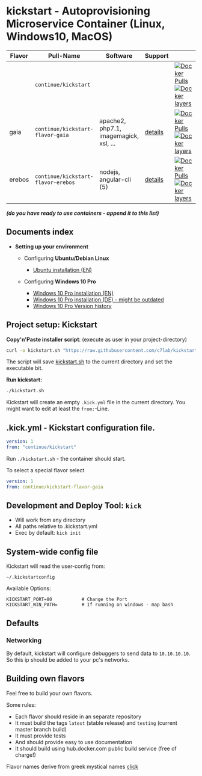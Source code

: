 # kickstart - Autoprovisioning Microservice Container (Linux, Windows10, MacOS)

| Flavor  | Pull-Name                          | Software                                    | Support                      |    |
|---------|------------------------------------|---------------------------------------------|------------------------------|----|
|         | `continue/kickstart`               | <base container>                            |                              | [![Docker Pulls](https://img.shields.io/docker/pulls/continue/kickstart.svg)](https://hub.docker.com/r/continue/kickstart/) [![Docker layers](https://images.microbadger.com/badges/image/continue/kickstart.svg)](https://microbadger.com/images/continue/kickstart) |
| gaia    | `continue/kickstart-flavor-gaia`   | apache2, php7.1, imagemagick, xsl, ...      | [details](https://github.com/c7lab/kickstart-flavor-gaia/blob/master/README.md)    | [![Docker Pulls](https://img.shields.io/docker/pulls/continue/kickstart-flavor-gaia.svg)](https://hub.docker.com/r/continue/kickstart-flavor-gaia/) [![Docker layers](https://images.microbadger.com/badges/image/continue/kickstart-flavor-gaia.svg)](https://microbadger.com/images/continue/kickstart-flavor-gaia) |
| erebos  | `continue/kickstart-flavor-erebos` | nodejs, angular-cli (5)                     | [details](https://github.com/c7lab/kickstart-flavor-erebos/blob/master/README.md)  | [![Docker Pulls](https://img.shields.io/docker/pulls/continue/kickstart-flavor-erebos.svg)](https://hub.docker.com/r/continue/kickstart-flavor-erebos/) [![Docker layers](https://images.microbadger.com/badges/image/continue/kickstart-flavor-erebos.svg)](https://microbadger.com/images/continue/kickstart-flavor-erebos) |


___(do you have ready to use containers - append it to this list)___


## Documents index

- **Setting up your environment**
    - Configuring **Ubuntu/Debian Linux** 
        - [Ubuntu installation (EN)](doc/installing-ubuntu-debian.md)
    
    - Configuring **Windows 10 Pro** 
        - [Windows 10 Pro installation (EN)](doc/installing-windows.md)
        - [Windows 10 Pro installation (DE) - might be outdated](doc/installing-windows-ger.md)
        - [Windows 10 Pro Version history](doc/installing-windows-versions.md)
    


## Project setup: Kickstart

**Copy'n'Paste installer script**: (execute as user in your project-directory)
```bash
curl -o kickstart.sh "https://raw.githubusercontent.com/c7lab/kickstart/master/opt/kickstart.sh" && chmod +x kickstart.sh
```

The script will save [kickstart.sh](https://raw.githubusercontent.com/c7lab/kickstart/master/opt/kickstart.sh) to the
current directory and set the executable bit.

**Run kickstart:**
```bash
./kickstart.sh
```

Kickstart will create an empty `.kick.yml` file in the current directory. You might want to edit
at least the `from:`-Line.


## .kick.yml - Kickstart configuration file.

```yaml
version: 1
from: "continue/kickstart"
```

Run `./kickstart.sh` - the container should start.

To select a special flavor select

```yaml
version: 1
from: continue/kickstart-flavor-gaia
```

## Development and Deploy Tool: `kick`

- Will work from any directory
- All paths relative to .kickstart.yml
- Exec by default: `kick init`

## System-wide config file

Kickstart will read the user-config from:
```
~/.kickstartconfig
```

Available Options:

```
KICKSTART_PORT=80           # Change the Port 
KICKSTART_WIN_PATH=         # If running on windows - map bash 
```


## Defaults

### Networking

By default, kickstart will configure debuggers to send data to `10.10.10.10`. So 
this ip should be added to your pc's networks.


## Building own flavors

Feel free to build your own flavors.

Some rules:

- Each flavor should reside in an separate repository
- It must build the tags `latest` (stable release) and `testing` (current master branch build)
- It must provide tests
- And should provide easy to use documentation
- It should build using hub.docker.com public build service (free of charge!)

Flavor names derive from greek mystical names [click](https://de.wikipedia.org/wiki/Griechische_Mythologie)